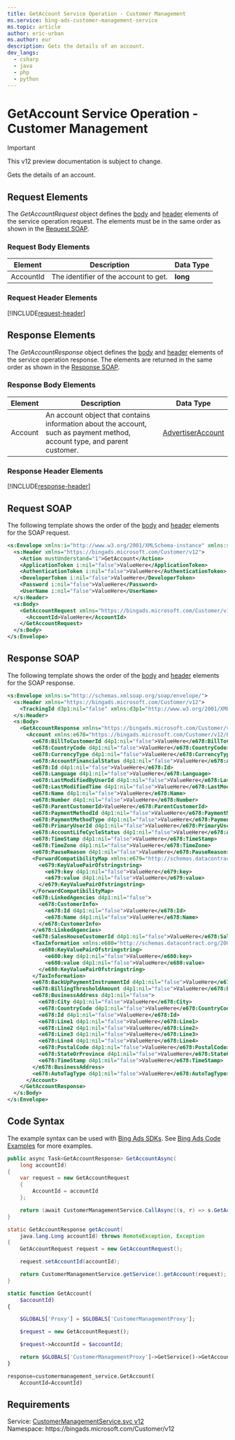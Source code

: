 ```yaml
---
title: GetAccount Service Operation - Customer Management
ms.service: bing-ads-customer-management-service
ms.topic: article
author: eric-urban
ms.author: eur
description: Gets the details of an account.
dev_langs: 
  - csharp
  - java
  - php
  - python
---
```

# GetAccount Service Operation - Customer Management

> [!IMPORTANT]
> This v12 preview documentation is subject to change.

Gets the details of an account.

## <a name="request"></a>Request Elements
The *GetAccountRequest* object defines the [body](#request-body) and [header](#request-header) elements of the service operation request. The elements must be in the same order as shown in the [Request SOAP](#request-soap). 

### <a name="request-body"></a>Request Body Elements

|Element|Description|Data Type|
|-----------|---------------|-------------|
|<a name="accountid"></a>AccountId|The identifier of the account to get.|**long**|

### <a name="request-header"></a>Request Header Elements
[!INCLUDE[request-header](./includes/request-header.md)]

## <a name="response"></a>Response Elements
The *GetAccountResponse* object defines the [body](#response-body) and [header](#response-header) elements of the service operation response. The elements are returned in the same order as shown in the [Response SOAP](#response-soap).

### <a name="response-body"></a>Response Body Elements

|Element|Description|Data Type|
|-----------|---------------|-------------|
|<a name="account"></a>Account|An account object that contains information about the account, such as payment method, account type, and parent customer.|[AdvertiserAccount](advertiseraccount.md)|

### <a name="response-header"></a>Response Header Elements
[!INCLUDE[response-header](./includes/response-header.md)]

## <a name="request-soap"></a>Request SOAP
The following template shows the order of the [body](#request-body) and [header](#request-header) elements for the SOAP request.

```xml
<s:Envelope xmlns:i="http://www.w3.org/2001/XMLSchema-instance" xmlns:s="http://schemas.xmlsoap.org/soap/envelope/">
  <s:Header xmlns="https://bingads.microsoft.com/Customer/v12">
    <Action mustUnderstand="1">GetAccount</Action>
    <ApplicationToken i:nil="false">ValueHere</ApplicationToken>
    <AuthenticationToken i:nil="false">ValueHere</AuthenticationToken>
    <DeveloperToken i:nil="false">ValueHere</DeveloperToken>
    <Password i:nil="false">ValueHere</Password>
    <UserName i:nil="false">ValueHere</UserName>
  </s:Header>
  <s:Body>
    <GetAccountRequest xmlns="https://bingads.microsoft.com/Customer/v12">
      <AccountId>ValueHere</AccountId>
    </GetAccountRequest>
  </s:Body>
</s:Envelope>
```

## <a name="response-soap"></a>Response SOAP
The following template shows the order of the [body](#response-body) and [header](#response-header) elements for the SOAP response.

```xml
<s:Envelope xmlns:s="http://schemas.xmlsoap.org/soap/envelope/">
  <s:Header xmlns="https://bingads.microsoft.com/Customer/v12">
    <TrackingId d3p1:nil="false" xmlns:d3p1="http://www.w3.org/2001/XMLSchema-instance">ValueHere</TrackingId>
  </s:Header>
  <s:Body>
    <GetAccountResponse xmlns="https://bingads.microsoft.com/Customer/v12">
      <Account xmlns:e678="https://bingads.microsoft.com/Customer/v12/Entities" d4p1:nil="false" xmlns:d4p1="http://www.w3.org/2001/XMLSchema-instance">
        <e678:BillToCustomerId d4p1:nil="false">ValueHere</e678:BillToCustomerId>
        <e678:CountryCode d4p1:nil="false">ValueHere</e678:CountryCode>
        <e678:CurrencyType d4p1:nil="false">ValueHere</e678:CurrencyType>
        <e678:AccountFinancialStatus d4p1:nil="false">ValueHere</e678:AccountFinancialStatus>
        <e678:Id d4p1:nil="false">ValueHere</e678:Id>
        <e678:Language d4p1:nil="false">ValueHere</e678:Language>
        <e678:LastModifiedByUserId d4p1:nil="false">ValueHere</e678:LastModifiedByUserId>
        <e678:LastModifiedTime d4p1:nil="false">ValueHere</e678:LastModifiedTime>
        <e678:Name d4p1:nil="false">ValueHere</e678:Name>
        <e678:Number d4p1:nil="false">ValueHere</e678:Number>
        <e678:ParentCustomerId>ValueHere</e678:ParentCustomerId>
        <e678:PaymentMethodId d4p1:nil="false">ValueHere</e678:PaymentMethodId>
        <e678:PaymentMethodType d4p1:nil="false">ValueHere</e678:PaymentMethodType>
        <e678:PrimaryUserId d4p1:nil="false">ValueHere</e678:PrimaryUserId>
        <e678:AccountLifeCycleStatus d4p1:nil="false">ValueHere</e678:AccountLifeCycleStatus>
        <e678:TimeStamp d4p1:nil="false">ValueHere</e678:TimeStamp>
        <e678:TimeZone d4p1:nil="false">ValueHere</e678:TimeZone>
        <e678:PauseReason d4p1:nil="false">ValueHere</e678:PauseReason>
        <ForwardCompatibilityMap xmlns:e679="http://schemas.datacontract.org/2004/07/System.Collections.Generic" d4p1:nil="false">
          <e679:KeyValuePairOfstringstring>
            <e679:key d4p1:nil="false">ValueHere</e679:key>
            <e679:value d4p1:nil="false">ValueHere</e679:value>
          </e679:KeyValuePairOfstringstring>
        </ForwardCompatibilityMap>
        <e678:LinkedAgencies d4p1:nil="false">
          <e678:CustomerInfo>
            <e678:Id d4p1:nil="false">ValueHere</e678:Id>
            <e678:Name d4p1:nil="false">ValueHere</e678:Name>
          </e678:CustomerInfo>
        </e678:LinkedAgencies>
        <e678:SalesHouseCustomerId d4p1:nil="false">ValueHere</e678:SalesHouseCustomerId>
        <TaxInformation xmlns:e680="http://schemas.datacontract.org/2004/07/System.Collections.Generic" d4p1:nil="false">
          <e680:KeyValuePairOfstringstring>
            <e680:key d4p1:nil="false">ValueHere</e680:key>
            <e680:value d4p1:nil="false">ValueHere</e680:value>
          </e680:KeyValuePairOfstringstring>
        </TaxInformation>
        <e678:BackUpPaymentInstrumentId d4p1:nil="false">ValueHere</e678:BackUpPaymentInstrumentId>
        <e678:BillingThresholdAmount d4p1:nil="false">ValueHere</e678:BillingThresholdAmount>
        <e678:BusinessAddress d4p1:nil="false">
          <e678:City d4p1:nil="false">ValueHere</e678:City>
          <e678:CountryCode d4p1:nil="false">ValueHere</e678:CountryCode>
          <e678:Id d4p1:nil="false">ValueHere</e678:Id>
          <e678:Line1 d4p1:nil="false">ValueHere</e678:Line1>
          <e678:Line2 d4p1:nil="false">ValueHere</e678:Line2>
          <e678:Line3 d4p1:nil="false">ValueHere</e678:Line3>
          <e678:Line4 d4p1:nil="false">ValueHere</e678:Line4>
          <e678:PostalCode d4p1:nil="false">ValueHere</e678:PostalCode>
          <e678:StateOrProvince d4p1:nil="false">ValueHere</e678:StateOrProvince>
          <e678:TimeStamp d4p1:nil="false">ValueHere</e678:TimeStamp>
        </e678:BusinessAddress>
        <e678:AutoTagType d4p1:nil="false">ValueHere</e678:AutoTagType>
      </Account>
    </GetAccountResponse>
  </s:Body>
</s:Envelope>
```

## <a name="example"></a>Code Syntax
The example syntax can be used with [Bing Ads SDKs](/bingads/guides/client-libraries.md). See [Bing Ads Code Examples](/bingads/guides/code-examples.md) for more examples.
```csharp
public async Task<GetAccountResponse> GetAccountAsync(
	long accountId)
{
	var request = new GetAccountRequest
	{
		AccountId = accountId
	};

	return (await CustomerManagementService.CallAsync((s, r) => s.GetAccountAsync(r), request));
}
```
```java
static GetAccountResponse getAccount(
	java.lang.Long accountId) throws RemoteException, Exception
{
	GetAccountRequest request = new GetAccountRequest();

	request.setAccountId(accountId);

	return CustomerManagementService.getService().getAccount(request);
}
```
```php
static function GetAccount(
	$accountId)
{

	$GLOBALS['Proxy'] = $GLOBALS['CustomerManagementProxy'];

	$request = new GetAccountRequest();

	$request->AccountId = $accountId;

	return $GLOBALS['CustomerManagementProxy']->GetService()->GetAccount($request);
}
```
```python
response=customermanagement_service.GetAccount(
	AccountId=AccountId)
```

## Requirements
Service: [CustomerManagementService.svc v12](https://clientcenter.api.bingads.microsoft.com/Api/CustomerManagement/v12/CustomerManagementService.svc)  
Namespace: https\://bingads.microsoft.com/Customer/v12  


